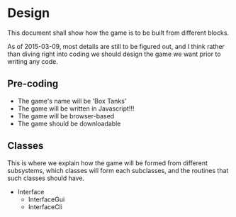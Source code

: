Design
======

This document shall show how the game is to be built from different
blocks.

As of 2015-03-09, most details are still to be figured out, and I think
rather than diving right into coding we should design the game we want
prior to writing any code.


Pre-coding
----------

  * The game's name will be 'Box Tanks'
  * The game will be written in Javascript!!!
  * The game will be browser-based
  * The game should be downloadable


Classes
-------

This is where we explain how the game will be formed from different
subsystems, which classes will form each subclasses, and the routines
that such classes should have.

  * Interface
    * InterfaceGui
    * InterfaceCli
